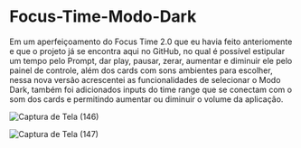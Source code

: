# Focus-Time-Modo-Dark
Em um aperfeiçoamento do Focus Time 2.0 que eu havia feito anteriomente e que o projeto já se encontra aqui no GitHub, no qual é possível estipular um tempo pelo Prompt, dar play, pausar, zerar, aumentar e diminuir ele pelo painel de controle, além dos cards com sons ambientes para escolher, nessa nova versão acrescentei as funcionalidades de selecionar o Modo Dark, também foi adicionados inputs do time range que se conectam com o som dos cards e permitindo aumentar ou diminuir o volume da aplicação.

![Captura de Tela (146)](https://user-images.githubusercontent.com/108637829/230272512-7cd70418-d2b3-4427-8421-63288bd2d3a9.png)


![Captura de Tela (147)](https://user-images.githubusercontent.com/108637829/230272513-dccfb056-b2d4-4d74-bc10-662e42428e00.png)
